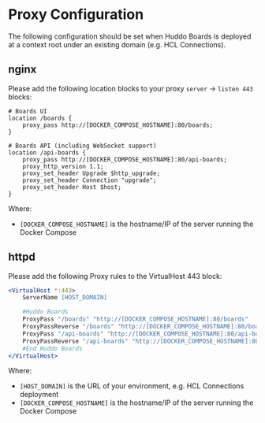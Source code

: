 # Proxy Configuration

The following configuration should be set when Huddo Boards is deployed at a context root under an existing domain (e.g. HCL Connections).

## nginx

Please add the following location blocks to your proxy `server` -> `listen 443` blocks:

```nginx
# Boards UI
location /boards {
    proxy_pass http://[DOCKER_COMPOSE_HOSTNAME]:80/boards;
}

# Boards API (including WebSocket support)
location /api-boards {
    proxy_pass http://[DOCKER_COMPOSE_HOSTNAME]:80/api-boards;
    proxy_http_version 1.1;
    proxy_set_header Upgrade $http_upgrade;
    proxy_set_header Connection "upgrade";
    proxy_set_header Host $host;
}
```

Where:

- `[DOCKER_COMPOSE_HOSTNAME]` is the hostname/IP of the server running the Docker Compose

## httpd

Please add the following Proxy rules to the VirtualHost 443 block:

```apache
<VirtualHost *:443>
    ServerName [HOST_DOMAIN]

    #Huddo Boards
    ProxyPass "/boards" "http://[DOCKER_COMPOSE_HOSTNAME]:80/boards"
    ProxyPassReverse "/boards" "http://[DOCKER_COMPOSE_HOSTNAME]:80/boards"
    ProxyPass "/api-boards" "http://[DOCKER_COMPOSE_HOSTNAME]:80/api-boards"
    ProxyPassReverse "/api-boards" "http://[DOCKER_COMPOSE_HOSTNAME]:80/api-boards"
    #End Huddo Boards
</VirtualHost>
```

Where:

- `[HOST_DOMAIN]` is the URL of your environment, e.g. HCL Connections deployment
- `[DOCKER_COMPOSE_HOSTNAME]` is the hostname/IP of the server running the Docker Compose
